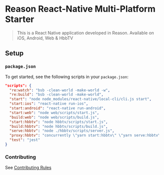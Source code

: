 # Reason React-Native Multi-Platform Starter

> This is a React Native application developed in Reason.
> Available on iOS, Android, Web & HbbTV

## Setup

### `package.json`

To get started, see the following scripts in your `package.json`:

```json
"scripts": {
  "re:watch": "bsb -clean-world -make-world -w",
  "re:build": "bsb -clean-world -make-world",
  "start": "node node_modules/react-native/local-cli/cli.js start",
  "start:ios": "react-native run-ios",
  "start:android": "react-native run-android",
  "start:web": "node web/scripts/start.js",
  "build:web": "node web/scripts/build.js",
  "start:hbbtv": "node hbbtv/scripts/start.js",
  "build:hbbtv": "node hbbtv/scripts/build.js",
  "serve:hbbtv": "node ./hbbtv/scripts/server.js",
  "proxy:hbbtv": "concurrently \"yarn start:hbbtv\" \"yarn serve:hbbtv\"",
  "test": "jest"
}
```

### Contributing

See [Contributing Rules](CONTRIBUTING.md)
